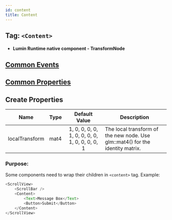 ```yaml
---
id: content
title: Content
---
```


## Tag: `<Content>`

- #### Lumin Runtime native component - TransformNode

## [Common Events](../types/Events.md)

## [Common Properties](../types/Properties.md)

## Create Properties

| Name            | Type   |    Default Value     | Description                             |
| --------------- | ------ | :------------------: | --------------------------------------- |
| localTransform  |  mat4  | 1, 0, 0, 0, 0, 1, 0, 0, 0, 0, 1, 0, 0, 0, 0, 1 | The local transform of the new node. Use glm::mat4() for the identity matrix. |

### Purpose:
Some components need to wrap their children in `<content>` tag.
Example:
```javascript
<ScrollView>
    <ScrollBar />
    <Content>
        <Text>Message Box</Text>
        <Button>Submit</Button>
    </Content>
</ScrollView>
```
